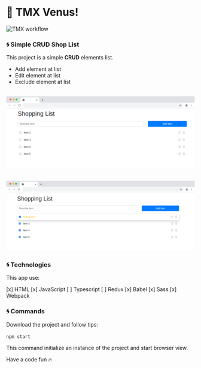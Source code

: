 # 🚀 TMX Venus!

![TMX workflow](https://img.shields.io/github/v/release/tjmelo/tmx-venus.svg)

### :cyclone: Simple CRUD Shop List 

This project is a simple __CRUD__ elements list. 

- Add element at list
- Edit element at list
- Exclude element at list

![Preview](https://github.com/tjmelo/tmx-venus/blob/main/src/images/shopping-list.png)
---
![Preview](https://github.com/tjmelo/tmx-venus/blob/main/src/images/shopping-list2.png)
---

### :cyclone: Technologies

This app use:

[x] HTML 
[x] JavaScript
[ ] Typescript
[ ] Redux
[x] Babel
[x] Sass
[x] Webpack

### :cyclone: Commands

Download the project and follow tips:

```npm start``` 

This command initialize an instance of the project and start browser view.

Have a code fun  :fire:
